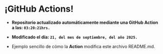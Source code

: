 # ¡GitHub Actions!
* **Repositorio actualizado automáticamente mediante una GitHub Action a las: `03:20:21hrs.`**
* **Modificado el día: `21, del mes de septiembre, del año 2025.`**

* Ejemplo sencillo de cómo la **Action** modifica este archivo README.md.
